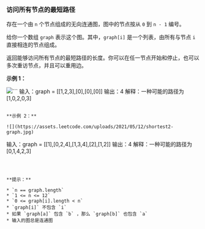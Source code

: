 ### 访问所有节点的最短路径 ###
存在一个由 `n` 个节点组成的无向连通图，图中的节点按从 `0` 到 `n - 1` 编号。

给你一个数组 `graph` 表示这个图。其中，`graph[i]` 是一个列表，由所有与节点 `i` 直接相连的节点组成。

返回能够访问所有节点的最短路径的长度。你可以在任一节点开始和停止，也可以多次重访节点，并且可以重用边。




**示例 1：**

![](https://assets.leetcode.com/uploads/2021/05/12/shortest1-graph.jpg)```
输入：graph = [[1,2,3],[0],[0],[0]]
输出：4
解释：一种可能的路径为 [1,0,2,0,3]
```

**示例 2：**

![](https://assets.leetcode.com/uploads/2021/05/12/shortest2-graph.jpg)

```
输入：graph = [[1],[0,2,4],[1,3,4],[2],[1,2]]
输出：4
解释：一种可能的路径为 [0,1,4,2,3]
```



**提示：**

* `n == graph.length`
* `1 <= n <= 12`
* `0 <= graph[i].length < n`
* `graph[i]` 不包含 `i`
* 如果 `graph[a]` 包含 `b` ，那么 `graph[b]` 也包含 `a`
* 输入的图总是连通图

